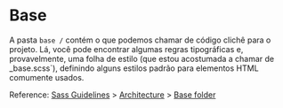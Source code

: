 # Base

A pasta `base /` contém o que podemos chamar de código clichê para o projeto. Lá, você pode encontrar algumas regras tipográficas e, provavelmente, uma folha de estilo (que estou acostumada a chamar de _base.scss`), definindo alguns estilos padrão para elementos HTML comumente usados.

Reference: [Sass Guidelines](http://sass-guidelin.es/) > [Architecture](http://sass-guidelin.es/#architecture) > [Base folder](http://sass-guidelin.es/#base-folder)
